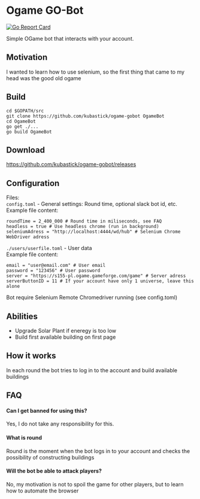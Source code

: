 # Ogame GO-Bot
[![Go Report Card](https://goreportcard.com/badge/github.com/kubastick/ogame-gobot)](https://goreportcard.com/report/github.com/kubastick/ogame-gobot)  
  
Simple OGame bot that interacts with your account.
## Motivation
I wanted to learn how to use selenium, so the first thing that came to my head was the good old ogame
## Build
```
cd $GOPATH/src
git clone https://github.com/kubastick/ogame-gobot OgameBot
cd OgameBot
go get ./...
go build OgameBot
```
## Download
https://github.com/kubastick/ogame-gobot/releases
## Configuration
Files:  
`config.toml` - General settings: Round time, optional slack bot id, etc.  
Example file content:
```
roundTime = 2_400_000 # Round time in miliseconds, see FAQ
headless = true # Use headless chrome (run in background)
seleniumAdress = "http://localhost:4444/wd/hub" # Selenium Chrome WebDriver adress
```
`./users/userfile.toml` - User data  
Example file content:
```
email = "user@email.com" # User email
password = "123456" # User password
server = "https://s155-pl.ogame.gameforge.com/game" # Server adress
serverButtonID = 11 # If your account have only 1 universe, leave this alone
```
Bot require Selenium Remote Chromedriver running (see config.toml)
## Abilities
- Upgrade Solar Plant if eneregy is too low
- Build first available building on first page
## How it works
In each round the bot tries to log in to the account and build available buildings
## FAQ
#### Can I get banned for using this?
Yes, I do not take any responsibility for this.
#### What is round
Round is the moment when the bot logs in to your account and checks the possibility of constructing buildings
#### Will the bot be able to attack players?
No, my motivation is not to spoil the game for other players, but to learn how to automate the browser

